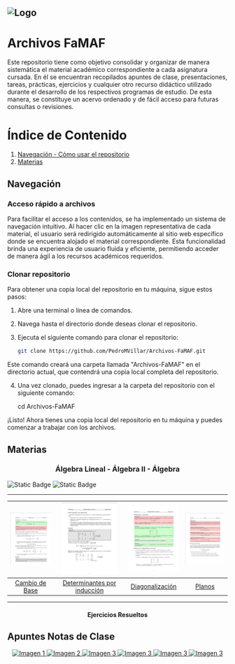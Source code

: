 ![Logo](https://www.famaf.unc.edu.ar/documents/3253/Logo-FAMAF_UNC-color-2.jpg)
---
# Archivos FaMAF
Este repositorio tiene como objetivo consolidar y organizar de manera sistemática el material académico correspondiente a cada asignatura cursada. En él se encuentran recopilados apuntes de clase, presentaciones, tareas, prácticas, ejercicios y cualquier otro recurso didáctico utilizado durante el desarrollo de los respectivos programas de estudio. De esta manera, se constituye un acervo ordenado y de fácil acceso para futuras consultas o revisiones.

# Índice de Contenido
1. [Navegación - Cómo usar el repositorio](#navegación)
2. [Materias](#materias) 

## Navegación
### Acceso rápido a archivos
Para facilitar el acceso a los contenidos, se ha implementado un sistema de navegación intuitivo. Al hacer clic en la imagen representativa de cada material, el usuario será redirigido automáticamente al sitio web específico donde se encuentra alojado el material correspondiente. Esta funcionalidad brinda una experiencia de usuario fluida y eficiente, permitiendo acceder de manera ágil a los recursos académicos requeridos.
### Clonar repositorio
Para obtener una copia local del repositorio en tu máquina, sigue estos pasos:

1. Abre una terminal o línea de comandos.

2. Navega hasta el directorio donde deseas clonar el repositorio.

3. Ejecuta el siguiente comando para clonar el repositorio:

   ```bash
   git clone https://github.com/PedroMVillar/Archivos-FaMAF.git
   ```

Este comando creará una carpeta llamada "Archivos-FaMAF" en el directorio actual, que contendrá una copia local completa del repositorio.

4. Una vez clonado, puedes ingresar a la carpeta del repositorio con el siguiente comando:

   cd Archivos-FaMAF

¡Listo! Ahora tienes una copia local del repositorio en tu máquina y puedes comenzar a trabajar con los archivos.

## Materias
<div style="text-align:center;">
  <h3>Álgebra Lineal - Álgebra II - Álgebra</h3>
</div>

![Static Badge](https://img.shields.io/badge/Carrera-Cs%20de%20la%20Computaci%C3%B3n-blue)
![Static Badge](https://img.shields.io/badge/Archivos%20pdf%20-%20brown)

---

| [![Cambio de Base](./assets/readme.imgs/cambiodebase.png)](https://enlace1.com) | [![Determinantes por inducción](./assets/readme.imgs/detinduc.png)](https://enlace2.com) | [![Diagonalización](./assets/readme.imgs/diagonal.png)](https://enlace3.com) | [![Planos](./assets/readme.imgs/planos.png)](https://enlace4.com) |
|:---:|:---:|:---:|:---:|
| [Cambio de Base](https://enlace1.com) | [Determinantes por inducción](https://enlace2.com) | [Diagonalización](https://enlace3.com) | [Planos](https://enlace4.com) |

---

<div style="text-align:center;">
  <h4>Ejercicios Resueltos</h4>
</div>

## Apuntes Notas de Clase
</div>
<div align="center">
  <a href="https://enlace1.com" target="_blank">
    <img src="https://via.placeholder.com/150" alt="Imagen 1" width="150">
  </a>
  <a href="https://enlace2.com" target="_blank">
    <img src="https://via.placeholder.com/150" alt="Imagen 2" width="150">
  </a>
  <a href="https://enlace3.com" target="_blank">
    <img src="https://via.placeholder.com/150" alt="Imagen 3" width="150">
  </a>
  <a href="https://enlace3.com" target="_blank">
    <img src="https://via.placeholder.com/150" alt="Imagen 3" width="150">
  </a>
  <a href="https://enlace3.com" target="_blank">
    <img src="https://via.placeholder.com/150" alt="Imagen 3" width="150">
  </a>
  <a href="https://enlace3.com" target="_blank">
    <img src="https://via.placeholder.com/150" alt="Imagen 3" width="150">
  </a>
</div>
